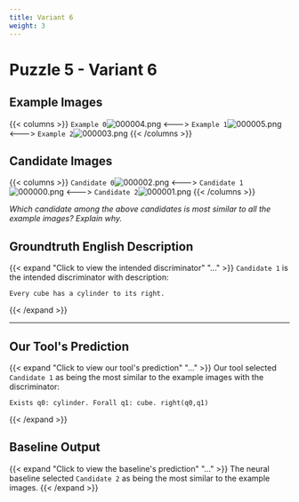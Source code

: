 ```yaml
---
title: Variant 6
weight: 3
---
```


# Puzzle 5 - Variant 6

## Example Images
{{< columns >}}
`Example 0`![000004.png](/clevr-variants/shield/fovariant-6/render/images/CLEVR_val_000004.png)
<--->
`Example 1`![000005.png](/clevr-variants/shield/fovariant-6/render/images/CLEVR_val_000005.png)
<--->
`Example 2`![000003.png](/clevr-variants/shield/fovariant-6/render/images/CLEVR_val_000003.png)
{{< /columns >}}

## Candidate Images
{{< columns >}}
`Candidate 0`![000002.png](/clevr-variants/shield/fovariant-6/render/images/CLEVR_val_000002.png)
<--->
`Candidate 1`![000000.png](/clevr-variants/shield/fovariant-6/render/images/CLEVR_val_000000.png)
<--->
`Candidate 2`![000001.png](/clevr-variants/shield/fovariant-6/render/images/CLEVR_val_000001.png)
{{< /columns >}}

*Which candidate among the above candidates is most similar to all the example images? Explain why.*

## Groundtruth English Description

{{< expand "Click to view the intended discriminator" "..." >}}
`Candidate 1` is the intended discriminator with description:
```plaintext 
Every cube has a cylinder to its right.
```
{{< /expand >}}

---



## Our Tool's Prediction

{{< expand "Click to view our tool's prediction" "..." >}}
Our tool selected `Candidate 1` as being the most similar to the example images with the discriminator:
```plaintext
Exists q0: cylinder. Forall q1: cube. right(q0,q1)
```
{{< /expand >}}



## Baseline Output

{{< expand "Click to view the baseline's prediction" "..." >}}
The neural baseline selected `Candidate 2` as being the most similar to the example images.
{{< /expand >}}

